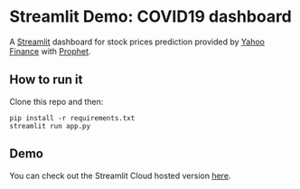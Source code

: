 # Streamlit Demo: COVID19 dashboard

A [Streamlit](https://streamlit.io) dashboard for stock prices prediction provided by [Yahoo Finance](https://finance.yahoo.com/) with [Prophet](https://facebook.github.io/prophet/).

## How to run it

Clone this repo and then:
```
pip install -r requirements.txt
streamlit run app.py
```

## Demo

You can check out the Streamlit Cloud hosted version [here](https://uzarel-stock-prices-forecasting-webapp-app-i32st1.streamlit.app/).